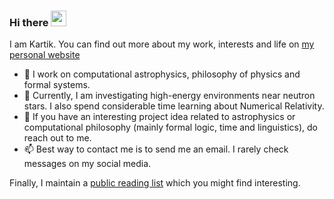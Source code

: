 ### Hi there <img src="https://media.giphy.com/media/hvRJCLFzcasrR4ia7z/giphy.gif" width="25px">
 
I am Kartik. You can find out more about my work, interests and life on [my personal website](https://kartiktiwari.in/)

- 🔭 I work on computational astrophysics, philosophy of physics and formal systems. 
- 🌱 Currently, I am investigating high-energy environments near neutron stars. I also spend considerable time learning about Numerical Relativity.
- 👯 If you have an interesting project idea related to astrophysics or computational philosophy (mainly formal logic, time and linguistics), do reach out to me.
- 📫 Best way to contact me is to send me an email. I rarely check messages on my social media. 

Finally, I maintain a [public reading list](https://kartiktiwari.notion.site/3617ac542318400eb9b9c650c2f071fe?v=662692b58eed4e5cbd3401c5d8d0be46) which you might find interesting. 

